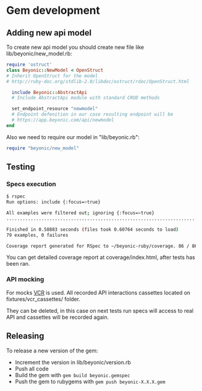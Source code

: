 # Gem development
## Adding new api model

To create new api model you should create new file like lib/beyonic/new_model.rb:
```ruby
require 'ostruct'
class Beyonic::NewModel < OpenStruct
# Inherit OpenStruct for the model
# http://ruby-doc.org/stdlib-2.0/libdoc/ostruct/rdoc/OpenStruct.html

  include Beyonic::AbstractApi
  # Include AbstractApi module with standard CRUD methods

  set_endpoint_resource "newmodel"
  # Endpoint defenition in our case resulting endpoint will be
  # https://app.beyonic.com/api/newmodel
end
```
Also we need to require our model in "lib/beyonic.rb":
```ruby
require "beyonic/new_model"
```

## Testing

### Specs execution
```sh
$ rspec
Run options: include {:focus=>true}

All examples were filtered out; ignoring {:focus=>true}
...............................................................................

Finished in 0.58883 seconds (files took 0.60764 seconds to load)
79 examples, 0 failures

Coverage report generated for RSpec to ~/beyonic-ruby/coverage. 86 / 86 LOC (100.0%) covered.
```

You can get detailed coverage report at coverage/index.html, after tests has been ran.

### API mocking
For mocks [VCR](https://github.com/vcr/vcr) is used.
All recorded API interactions cassettes located on fixtures/vcr_cassettes/ folder.

They can be deleted, in this case on next tests run specs will access to real API and cassettes will be recorded again.

## Releasing
To release a new version of the gem:
- Increment the version in lib/beyonic/version.rb
- Push all code
- Build the gem with ```gem build beyonic.gemspec```
- Push the gem to rubygems with ```gem push beyonic-X.X.X.gem```